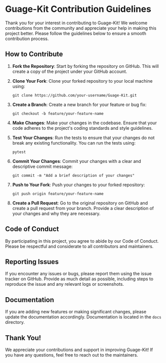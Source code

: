 # Guage-Kit Contribution Guidelines

Thank you for your interest in contributing to Guage-Kit! We welcome contributions from the community and appreciate your help in making this project better. Please follow the guidelines below to ensure a smooth contribution process.

## How to Contribute

1. **Fork the Repository**: Start by forking the repository on GitHub. This will create a copy of the project under your GitHub account.

2. **Clone Your Fork**: Clone your forked repository to your local machine using:
   ```
   git clone https://github.com/your-username/Guage-Kit.git
   ```

3. **Create a Branch**: Create a new branch for your feature or bug fix:
   ```
   git checkout -b feature/your-feature-name
   ```

4. **Make Changes**: Make your changes in the codebase. Ensure that your code adheres to the project's coding standards and style guidelines.

5. **Test Your Changes**: Run the tests to ensure that your changes do not break any existing functionality. You can run the tests using:
   ```
   pytest
   ```

6. **Commit Your Changes**: Commit your changes with a clear and descriptive commit message:
   ```
   git commit -m "Add a brief description of your changes"
   ```

7. **Push to Your Fork**: Push your changes to your forked repository:
   ```
   git push origin feature/your-feature-name
   ```

8. **Create a Pull Request**: Go to the original repository on GitHub and create a pull request from your branch. Provide a clear description of your changes and why they are necessary.

## Code of Conduct

By participating in this project, you agree to abide by our Code of Conduct. Please be respectful and considerate to all contributors and maintainers.

## Reporting Issues

If you encounter any issues or bugs, please report them using the issue tracker on GitHub. Provide as much detail as possible, including steps to reproduce the issue and any relevant logs or screenshots.

## Documentation

If you are adding new features or making significant changes, please update the documentation accordingly. Documentation is located in the `docs` directory.

## Thank You!

We appreciate your contributions and support in improving Guage-Kit! If you have any questions, feel free to reach out to the maintainers.